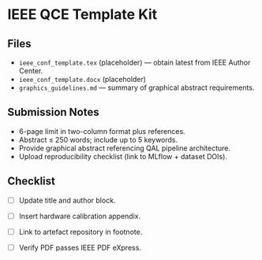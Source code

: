 # IEEE QCE Template Kit

## Files
- `ieee_conf_template.tex` (placeholder) — obtain latest from IEEE Author Center.
- `ieee_conf_template.docx` (placeholder)
- `graphics_guidelines.md` — summary of graphical abstract requirements.

## Submission Notes
- 6-page limit in two-column format plus references.
- Abstract ≤ 250 words; include up to 5 keywords.
- Provide graphical abstract referencing QAL pipeline architecture.
- Upload reproducibility checklist (link to MLflow + dataset DOIs).

## Checklist
- [ ] Update title and author block.
- [ ] Insert hardware calibration appendix.
- [ ] Link to artefact repository in footnote.
- [ ] Verify PDF passes IEEE PDF eXpress.

